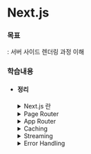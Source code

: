 # Next.js

### 목표
: 서버 사이드 렌더링 과정 이해 

### 학습내용
- #### 정리

  <details>
  <summary>Next.js 란</summary>

  React, Next 비교
  --
  ### React   
	**클라이언트 사이드 렌더링**   

  유저 측에서 렌더링 한다. 서버에서 모든 파일을 받아 놓는다. 요청이 오면 브라우저에서 꺼내 쓴다.    

	`FCP` 되는 시간이 느리다. 서버에서 파일을 받고 브라우저에서 렌더링하는 시간이 길다.

  *`FCP`: First contentful paint, 브라우저가 DOM에서 첫번째로 이뤄지는 렌더링*    
  *`DOM`: Document Object Model, HTML/XML 구조의 인터페이스*


  ### Next
	**서버 렌더링**   

	서버에서 렌더링을 시작한다. `HTML` 파일을 먼저 브라우저로 전달하고 수화를 통해 `js` 파일을 브라우저로 전달한다. 초기렌더링 이후로는 클라이언트 사이드 렌더링으로 진행된다.

  `Next FCP` 과정    
  : 서버에서 `HTML` 전달-> 수화: 요청한 페이지의 `JS 번들` 브라우저가 받음 -> 상호작용: 화면 보임(`TTI`) -> 프리패칭: `FCP` 이후 지정한 `js` 파일을 불러옴

  </details>

  <details>
  <summary>Page Router</summary>

  페이지 라우터
  --
  폴더 구조 기반, 페이지 라우팅 제공
	
	### 페이지 생성
  1번 방법 
  ```
  Pages 폴더
    ㄴ (메인 페이지) 실행 파일: index.tsx
    ㄴ (서브 페이지) 실행 파일: "URI 경로명".tsx 
  ```
  2번 방법
  ```
  Pages 폴더
    ㄴ (메인 페이지) 실행 파일: index.tsx
    ㄴ [URI 경로명] 폴더 
      ㄴ (서브 메인 페이지) 실행 파일: index.tsx
      ㄴ (서브 페이지) 동적 경로 실행 파일: [id].tsx 

  ```
  ### 404 처리
  ```
  Pages 폴더
    ㄴ 파일 생성: 404.tsx
  ```

	### 네비게이팅
  페이지 이동, 클라이언트 사이드 렌더링
  
    - `<Link href='주소'>` : 지정한 주소로 이동 

    - `useRouter.push('주소')` : 지정한 주소로 이동

    - `useRouter.back()` : 뒤로가기

    - `useRouter.replace('주소')` : 뒤로가기 방지, 주소 이동

	### 프리패칭
	: 초기화면 렌더링 이후 지정한 `js` 파일을 불러오는 기능,    
  빠른 페이지 이동 목적, 빌드 했을 때만 확인가능

  **프리패칭 설정**
    - 기본값    
    불러온 페이지 이동 링크는 자동으로 프리패칭 됨

    - 사용자 설정   
    `useEffect` 안에 `useRouter().prefetch('주소 입력')` 작성으로 설정 가능

    - 해제    
      `<Link ... prefetch={false}>...</Link>` 

	### API Routes    
	: `api/~` 해당 주소로 이동하면 `ts` | `js` 파일 실행값 반환
  ```
  api 폴더
    ㄴ 파일 생성: ~.ts | ~.js
  ```
	
	### 스타일링
  `app.tsx`에서만 `css` 파일 `import` 가능, 스타일링 겹침 방지

    - 다른 파일에서 `css` 파일 불러오기     
      ```
      1. ~.module.css // 모듈 파일명 사용
      2. import style from './~.module.css' // 스타일 적용 컴포넌트 선언
      3. <div className={style.~}></div> // 점표기법으로 클래스명 부여
      ```
  
  	- 특정부분 레이아웃 방법   
      ```
      1. 특정 레이아웃 파일 생성 // 컴포넌트 폴더
      2. 특정부분이 적용될 컴포넌트 파일에서 컴포넌트 getLayout() 프로퍼티 추가
      3. app.tsx, getLayout() 함수 인자로 컴포넌트 삽입
      ```

  ### Next 사전 렌더링
	페이지마다 렌더링 방식 지정 가능

	#### 1. 서버 사이드 렌더링(SSR)
  요청 들어올 때마다 사전 렌더링 진행 -  *최신 데이터 유지*   
  백엔드 서버(요청,반응)가 느리다면 계속 기다려야함 - *빈 화면*

	#### 2. 정적 사이트 생성(SSG) - 기본값(getStaticProps)
  빌드 타임에 미리 페이지 사전 생성 페이지 생성, 요청 시 렌더링 - *SSR 단점 보완*    
  최신 데이터 반영 어려움, `meta` 데이터 삽입 힘듦 - *컴포넌트 내 비동기 함수 + useEffect 조합*
  - `getStaticPaths(){}`    
  
    - `paths`   
      ```TypeScript
      export const getStaticPaths = () => {
        return {
          paths: [ // 해당 경로 html 파일 미리 생성
            { params: { id: '1' } }, 
            { params: { id: '2' } }
          ], 
        };
      };
      ```

    - `fallback`    
      - false
      
        ```TypeScript
        export const getStaticPaths = () => {
          return {
            fallback: false, 
            // path 외 경로 접근 시 404.tsx 실행
          };
        };
        ```
        ![](./md/img/fallback_false.png)

      - blocking    

        ```TypeScript
        export const getStaticPaths = () => {
          return {
            fallback: 'blocking',
            // SSR 방식(빈 화면)
          };
        };
        ```
        ![](./md/img/fallback_blocking.png)   

      - true    

        ```TypeScript
        export const getStaticPaths = () => {
          return {
            fallback: true,
            // SSR + 데이터 없는 풀백 상태 페이지 반환
          };
        };
        ```

        ![](./md/img/fallback_true.png)

      *`false` 제외하고 로드되는 페이지는 서버에 저장됨, 다시 접속하면 로딩 X*

	#### 3. 증분 정적 재생성(ISR)
    `revalidate` 설정으로 지정한 시간 이후 새로고침 시 데이터 갱신

    ```TypeScript
    export const getStaticProps = async () => {
      ...
      return {
        ...
        revalidate: 5,ㅓ
      };
    };
    ```
    - On-Demand-ISR   
			: 요청 받을 때마다 `ISR` 작동 설정 가능, `res.revalidate('주소')`
  </details>

  <details>
  <summary>App Router</summary>

  앱 라우터
  --
  폴더 구조 기반으로 앱 라우팅 제공   
  `page`, `layout` 파일명은 페이지로, 그외 파일명은 확장자로 인식

	### 페이지 생성
  ```
  app
  ㄴ page.tsx - '/' 메인 페이지
  ㄴ search
      ㄴ page.tsx - '/search' 페이지
  ```
	### Page
  `function Page({params, searchParams}) {}` : 2개 인자로 구성

  *`params`: 동적 라우팅 매개변수 객체 모음*    
  *`searchParams`: 쿼리스트링 변수 객체 모음*

	### Layout
  폴더 내 `layout.tsx` 생성, 동일-하위 파일까지 레이아웃 적용됨

    - 특정 컴포넌트만 `layout` 적용 방법    
  
      라우트 그룹 폴더 `(소괄호 폴더명)` 생성
      ```
      (page-layout) // 라우트 그룹 폴더
        ㄴ layout.tsx
        ㄴ page.tsx
        ㄴ ...
      ```
			
	### Server component     
  앱 라우터의 기본 컴포넌트는 서버 컴포넌트     
  *`console.log()` 터미널에서만 보임*    

  - 리액트 기능을 사용하려면    
    ```
    컴포넌트 상단 'use client' 선언
      ㄴ 왜 지정해야 하는지
        : js 번들 크기 줄임, 클라이언트 컴포넌트만 불러오도록
    ```

  - `client component` 주의사항   
    ```
    1. 서버, 클라이언트(수화과정)에서 각각 실행됨 (2번 실행)
    
    2. 서버 컴포넌트 import X 
        ㄴ 서버가 클라이언트 컴포넌트로 변환됨
        ㄴ 서버 컴포넌트를 클라이언트에게 Props로 넘기면 서버 컴포넌트 유지됨

    3. 서버 컴포넌트에서 직렬화 되지 않은 Props 전달 불가
        ㄴ 예: 함수, 파일핸들, 스레드, 네트워크 소켓 전달 불가
    ```
	
	### Navigating
    `js bundle` : 클라이언트 컴포넌트 전달    
    `RSC payload` : 서버 컴포넌트 전달

	### Page -> App Router 전환
	: `page router` 보다 응답 느려짐, 서버 컴포넌트 `fetch` 응답시간 의심, 백엔드 서버 localhost 연결하면 빠름    

	### Fetch 캐싱
	`cache` : 복사한 데이터 값을 임시 저장하는 공간
	 - `{ cache: 'force-cache' }`   
	 	: 한 번 `fetch` 된 데이터는 캐시에 저장됨, 갱신되지 않음

	 - `{ cache: 'no-cache' }`    
	 	: `fetch` 데이터 캐시에 저장되지 않음, 갱신됨
    
	- `{ next: { revalidate: 5 } }`   
	 	: 5초 동안 캐시 유지, `ISR` 유사

	- `{ next: { tag: ['a'] } }`    
		: 요청 받았을 때까지 캐시유지, `On-Demand-ISR` 유사

	### Request Memoization
	: 한 페이지에서 `fetch` `URI` 동일한지 자동으로 비교, 중복 fetch가 있다면 하나의 `fetch`만 작동

  </details>

  <details>
  <summary>Caching</summary>

  Full Router Cache - 서버
  --
  ![](./md/img/fullRouteCache.png)
  
  페이지 컴포넌트 내 `동적함수` 없고 `캐시`만 사용하는 정적 페이지   
	빌드 하고나서 풀 라우트 캐시에 페이지를 저장함, `SSG` 유사

  *`동적함수`: 쿠키, 헤더, 쿼리스트링*   
  *`캐시`: `fetch()` 두번째 인자 설정*

  - ### 동적 페이지를 정적 페이지로 변환    
    `export function generateStaticParams()`    
      1. 동적페이지를 빌드 할 때 정적 페이지 `HTML` 파일 생성
      2. 페이지 방문 시 서버에 저장, `getStaticPaths()` 유사   

          ![](./md/img/generateStaticParams1.png)   
          ![](./md/img/generateStaticParams2.png)   

          (재)실행 할 때 페이지 로드 시간 줄일 수 있음 


  - ### 강제 동적/정적 페이지 설정
    `export const dynamic = "auto";`    
      - `"auto"`: 기본값, 페이지 설정 X     
      - `"force-dynamic"`: 동적 페이지 적용
      - `"force-static"`: 정적 페이지 적용
      - `"error"`: 정적 페이지로 변환 오류 이유 알림

  Client Router Cache - 브라우저    
  --
	중복되는 레이아웃을 브라우저에 저장   
  `Next` 기본 기능    

  </details>

  <details>
  <summary>Streaming</summary>

  스트리밍
  --
	`ux` 개선, 빠른 렌더 우선 렌더링, 동적 페이지여야 자동 적용   
  스켈레톤 UI 적용 유용

	### 페이지 스트리밍
	페이지 자체 로딩 적용
  ```
  1. loading 생성 방법
    : 폴더 내 loading.tsx 파일 생성

  2. 폴더 구조 예시
    app
      ㄴpage.tsx 
      ㄴloading.tsx
  ```

	### 컴포넌트 스트리밍
	컴포넌트 마다 로딩 적용, `<Suspense>` 필요
  ```
  1. loading 생성 방법
    : 로딩 적용할 컴포넌트 <Suspense>로 감싸줌, fallback으로 로딩 컴포넌트 넘겨줌

  2. 컴포넌트 구조 예시
    <Suspense fallback={<loading />}>
      <Allbooks />
    </Suspense>
  ```
  
  </details>

  <details>
  <summary>Error Handling</summary>

  에러 처리
  --
	`error.tsx` 파일로 에러 처리 가능 (하위 파일까지 적용됨)     
	`layout` 파일은 `error` 파일 위치까지 실행됨    
	```
	app
      ㄴ error.tsx
      ㄴ layout.tsx
      ㄴ (search)
          ㄴ page.tsx
          ㄴ layout.tsx
          (ㄴ error.tsx) // 추가해야 search layout 적용됨
	```
	`search`의 레이아웃은 적용되지 않음, `search` 폴더에 `error.tsx` 넣으면 `search` 레이아웃 적용됨

	### `React.startTransition()`
	특정 작업을 낮은 우선순위로 변환하는 함수,     
  함수 내부 비동기 작업도 우선순위에 맞춰 실행됨

  ```javascript
  () => {
    startTransition(() => {
      router.refresh(); // 1. Next 서버 데이터 재요청
      reset(); // 2. 리렌더링
    });
  }
  ```

  </details>